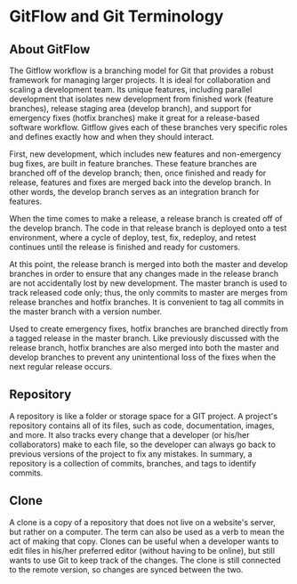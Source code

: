 # GitFlow and Git Terminology

## About GitFlow 
The Gitflow workflow is a branching model for Git that provides a robust framework for managing larger projects. It is ideal for collaboration and scaling a development team. Its unique features, including parallel development that isolates new development from finished work (feature branches), release staging area (develop branch), and support for emergency fixes (hotfix branches) make it great for a release-based software workflow. Gitflow gives each of these branches very specific roles and defines exactly how and when they should interact.

First, new development, which includes new features and non-emergency bug fixes, are built in feature branches. These feature branches are branched off of the develop branch; then, once finished and ready for release, features and fixes are merged back into the develop branch. In other words, the develop branch serves as an integration branch for features.

When the time comes to make a release, a release branch is created off of the develop branch. The code in that release branch is deployed onto a test environment, where a cycle of deploy, test, fix, redeploy, and retest continues until the release is finished and ready for customers.

At this point, the release branch is merged into both the master and develop branches in order to ensure that any changes made in the release branch are not accidentally lost by new development. The master branch is used to track released code only; thus, the only commits to master are merges from release branches and hotfix branches. It is convenient to tag all commits in the master branch with a version number.

Used to create emergency fixes, hotfix branches are branched directly from a tagged release in the master branch. Like previously discussed with the release branch, hotfix branches are also merged into both the master and develop branches to prevent any unintentional loss of the fixes when the next regular release occurs. 

## Repository
A repository is like a folder or storage space for a GIT project. A project's repository contains all of its files, such as code, documentation, images, and more. It also tracks every change that a developer (or his/her collaborators) make to each file, so the developer can always go back to previous versions of the project to fix any mistakes. In summary, a repository is a collection of commits, branches, and tags to identify commits.

## Clone
A clone is a copy of a repository that does not live on a website's server, but rather on a computer. The term can also be used as a verb to mean the act of making that copy. Clones can be useful when a developer wants to edit files in his/her preferred editor (without having to be online), but still wants to use Git to keep track of the changes. The clone is still connected to the remote version, so changes are synced between the two.


